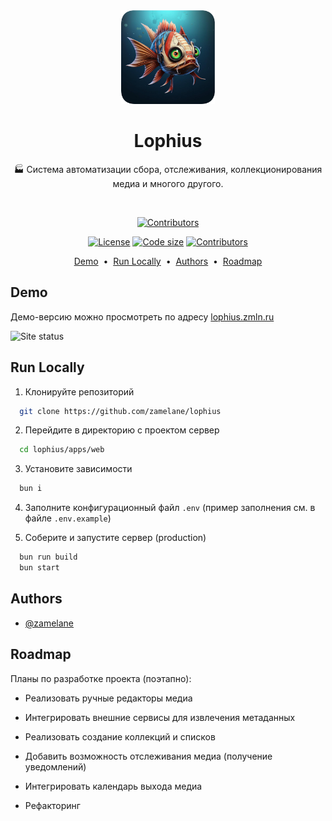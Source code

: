 <div align="center">
  <img alt="Lophius logo" height="150" src="./logo.png" width="150">
  <h1 align="center"><b>Lophius</b></h1>
  <p align="center">🏭 Система автоматизации сбора, отслеживания, коллекционирования медиа и многого другого.</p>
</div>

<br>

<p align="center">
  <a href="./"><img src="https://img.shields.io/github/stars/zamelane/lophius" alt="Contributors" /></a>
</p>

<p align="center">
  <a href="http://www.gnu.org/licenses/agpl-3.0" rel="nofollow"><img src="https://img.shields.io/badge/license-AGPL-blue.svg" alt="License"></a>
  <a href="./"><img src="https://img.shields.io/github/languages/code-size/zamelane/lophius" alt="Code size" /></a>
  <a href="./"><img src="https://img.shields.io/github/contributors/zamelane/lophius" alt="Contributors" /></a>
</p>

<p align="center">
  <a href="https://lophius.zmln.ru">Demo</a>
  <span>&nbsp;•&nbsp;</span>
  <a href="#run-locally">Run Locally</a>
  <span>&nbsp;•&nbsp;</span>
  <a href="#authors">Authors</a>
  <span>&nbsp;•&nbsp;</span>
  <a href="#roadmap">Roadmap</a>
</p>

## Demo

Демо-версию можно просмотреть по адресу [lophius.zmln.ru](https://lophius.zmln.ru)

![Site status](https://img.shields.io/website?url=https%3A%2F%2Flophius.zmln.ru
)
## Run Locally

1. Клонируйте репозиторий

```bash
  git clone https://github.com/zamelane/lophius
```

2. Перейдите в директорию с проектом сервер

```bash
  cd lophius/apps/web
```

3. Установите зависимости

```bash
  bun i
```

4. Заполните конфигурационный файл `.env` (пример заполнения см. в файле `.env.example`)

5. Соберите и запустите сервер (production)

```bash
  bun run build
  bun start
```


## Authors

- [@zamelane](https://www.github.com/zamelane)


## Roadmap

Планы по разработке проекта (поэтапно):

- Реализовать ручные редакторы медиа

- Интегрировать внешние сервисы для извлечения метаданных

- Реализовать создание коллекций и списков

- Добавить возможность отслеживания медиа (получение уведомлений)

- Интегрировать календарь выхода медиа

- Рефакторинг
